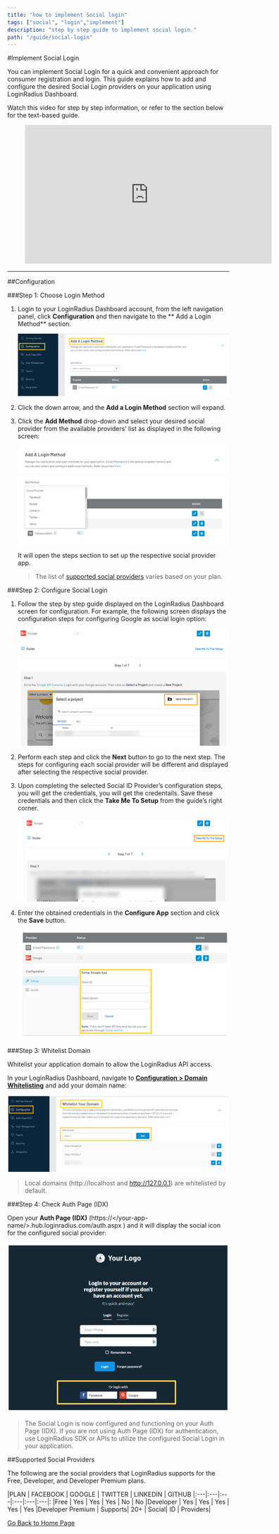 ```yaml
---
title: "how to implement Social login"
tags: ["social", "login","implement"]
description: "step by step guide to implement social login."
path: "/guide/social-login"
---
```


#Implement Social Login

   
You can implement Social Login for a quick and convenient approach for consumer registration and login. This guide explains how to add and configure the desired Social Login providers on your application using LoginRadius Dashboard.

Watch this video for step by step information, or refer to the section below for the text-based guide.


<figure class="video_container">
<iframe width="560" height="315" src="https://www.youtube.com/embed/gd5Ig1S4P_U" frameborder="0" allow="accelerometer; autoplay; clipboard-write; encrypted-media; gyroscope; picture-in-picture" allowfullscreen></iframe></figure>

---

##Configuration

###Step 1: Choose Login Method 

1. Login to your LoginRadius Dashboard account, from the left navigation panel, click **Configuration** and then navigate to the ** Add a Login Method** section.

   ![alt_text](./images/addaloginmethod.png "image_tooltip")


2. Click the down arrow, and the **Add a Login Method** section will expand.

3. Click the **Add Method** drop-down and select your desired social provider from the available providers’ list as displayed in the following screen:

   ![alt_text](./images/selectproviders.png "image_tooltip")


   It will open the steps section to set up the respective social provider app. 

   > The list of [supported social providers](#supported-social-providers) varies based on your plan. 

###Step 2: Configure Social Login 

1. Follow the step by step guide displayed on the LoginRadius Dashboard screen for configuration. For example, the following screen displays the configuration steps for configuring Google as social login option:

   ![alt_text](./images/configsteps.png "image_tooltip")

2. Perform each step and click the **Next** button to go to the next step.
The steps for configuring each social provider will be different and displayed after selecting the respective social provider.


3. Upon completing the selected Social ID Provider’s configuration steps, you will get the credentials, you will get the credentails. Save these credentials and then click the **Take Me To Setup** from the guide’s right corner.

   ![alt_text](./images/takemetosetup.png "image_tooltip")


4. Enter the obtained credentials in the **Configure App** section and click the **Save** button.

   ![alt_text](./images/configuresave.png "image_tooltip")

###Step 3: Whitelist Domain

Whitelist your application domain to allow the LoginRadius API access.

In your LoginRadius Dashboard, navigate to **[Configuration > Domain Whitelisting](https://dashboard.loginradius.com/configuration)** and add your domain name:

![alt_text](./images/whitelistingdomain.png "image_tooltip")

> Local domains (http://localhost and http://127.0.0.1) are whitelisted by default.


###Step 4: Check Auth Page (IDX)

Open your **Auth Page (IDX)** (https://</your-app-name/>.hub.loginradius.com/auth.aspx ) and it will display the social icon for the configured social provider:

![alt_text](./images/idxsocial.png "image_tooltip")

> The Social Login is now configured and functioning on your Auth Page (IDX). If you are not using Auth Page (IDX) for authentication, use LoginRadius SDK or APIs to utilize the configured Social Login in your application.

##Supported Social Providers

The following are the social providers that LoginRadius supports for the Free, Developer, and Developer Premium plans.


|PLAN |	FACEBOOK |	GOOGLE |	TWITTER |	LINKEDIN |	GITHUB
|:---|:---|:---|:---|:---|:---|:
|Free |	Yes |	Yes |	Yes |	No | No
|Developer	| Yes	| Yes	| Yes	| Yes	| Yes
|Developer Premium	| Supports| 20+ | Social| ID | Providers| 




[Go Back to Home Page](/)
